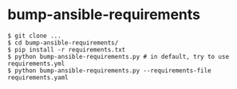 # bump-ansible-requirements


    $ git clone ...
    $ cd bump-ansible-requirements/
    $ pip install -r requirements.txt
    $ python bump-ansible-requirements.py # in default, try to use requirements.yml
    $ python bump-ansible-requirements.py --requirements-file requirements.yaml
